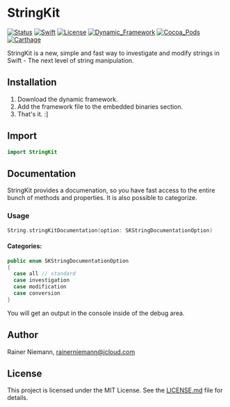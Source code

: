 # StringKit
[![Status](https://img.shields.io/badge/Status-unstable-orange.svg?style=flat)]()
[![Swift](https://img.shields.io/badge/Swift-3.1-brightgreen.svg?style=flat)]()
[![License](https://img.shields.io/badge/License-MIT-brightgreen.svg?style=flat)]()
[![Dynamic_Framework](https://img.shields.io/badge/Dynamic_Framework-support-brightgreen.svg?style=flat)]()
[![Cocoa_Pods](https://img.shields.io/badge/Cocoa_Pods-currently_not_supported-red.svg?style=flat)]()
[![Carthage](https://img.shields.io/badge/Carthage-currently_not_supported-red.svg?style=flat)]()

StringKit is a new, simple and fast way to investigate and modify strings in Swift - The next level of string manipulation.

## Installation
1. Download the dynamic framework.
2. Add the framework file to the embedded binaries section.
3. That's it. :]

## Import
```swift
import StringKit
```

## Documentation
StringKit provides a documenation, so you have fast access to the entire bunch of methods and properties. It is also possible to categorize.

### Usage
```swift
String.stringKitDocumentation(option: SKStringDocumentationOption)
```

#### Categories:
```swift
public enum SKStringDocumentationOption
{
  case all // standard
  case investigation
  case modification
  case conversion
}
```

You will get an output in the console inside of the debug area.

## Author
Rainer Niemann, rainerniemann@icloud.com

## License
This project is licensed under the MIT License. See the [LICENSE.md](/LICENSE.md) file for details.
